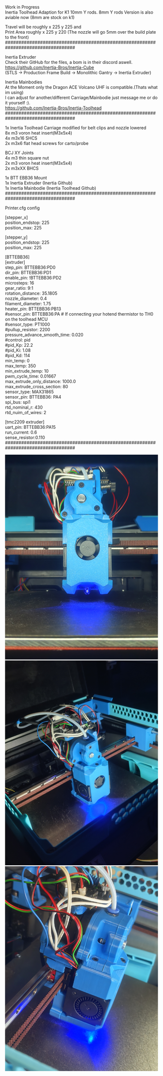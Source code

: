 Work in Progress <br>
Inertia Toolhead Adaption for K1 10mm Y rods. 8mm Y rods Version is also aviable now (8mm are stock on k1)<br>

Travel will be roughly x 225 y 225 and <br>
Print Area roughly x 225 y 220 (The nozzle will go 5mm over the build plate to the front)<br>
##################################################################################<br>

Inertia Extruder<br>
Check their GitHub for the files, a bom is in their discord aswell.<br>
https://github.com/Inertia-Bros/Inertia-Cube<br>
(STLS -> Production Frame Build -> Monolithic Gantry -> Inertia Extruder)<br>

Inertia Mainbodies<br>
At the Moment only the Dragon ACE Volcano UHF is compatible.(Thats what im using)<br>
I can adjust for another/different Carriage/Mainbodie just message me or do it yourself :). <br>
https://github.com/Inertia-Bros/Inertia-Toolhead<br>
##################################################################################<br>

1x Inertia Toolhead Carriage modified for belt clips and nozzle lowered<br>
8x m3 voron heat insert(M3x5x4)<br>
4x m3x16 SHCS<br>
2x m3x6 flat head screws for carto/probe<br>

BCJ XY Joints<br>
4x m3 thin square nut<br>
2x m3 voron heat insert(M3x5x4)<br>
2x m3xXX BHCS<br>

1x BTT EBB36 Mount<br>
1x Inertia Extruder (Inertia Github)<br>
1x Inertia Mainbodie (Inertia Toolhead Github)<br>
##################################################################################<br>

Printer.cfg config <br>

[stepper_x]<br>
position_endstop: 225<br>
position_max: 225<br>

[stepper_y]<br>
position_endstop: 225<br>
position_max: 225 <br>

[BTTEBB36]<br>
[extruder]<br>
step_pin: BTTEBB36:PD0<br>
dir_pin: BTTEBB36:PD1<br>
enable_pin: !BTTEBB36:PD2<br>
microsteps: 16<br>
gear_ratio: 9:1<br>
rotation_distance: 35.1805<br>
nozzle_diameter: 0.4<br>
filament_diameter: 1.75<br>
heater_pin: BTTEBB36:PB13<br>
#sensor_pin: BTTEBB36:PA   # If connecting your hotend thermistor to TH0 on the toolhead MCU<br>
#sensor_type: PT1000<br>
#pullup_resistor: 2200<br>
pressure_advance_smooth_time: 0.020<br>
#control: pid<br>
#pid_Kp: 22.2<br>
#pid_Ki: 1.08<br>
#pid_Kd: 114<br>
min_temp: 0<br>
max_temp: 350<br>
min_extrude_temp: 10<br>
pwm_cycle_time: 0.01667<br>
max_extrude_only_distance: 1000.0<br>
max_extrude_cross_section: 80<br>
sensor_type: MAX31865<br>
sensor_pin: BTTEBB36: PA4<br>
spi_bus: spi1<br>
rtd_nominal_r: 430<br>
rtd_nuim_of_wires: 2<br>

[tmc2209 extruder]<br>
uart_pin: BTTEBB36:PA15<br>
run_current: 0.6<br>
sense_resistor:0.110<br>
##################################################################################<br>

![K1 Inertia Toolhead](https://github.com/Sesaita/BabyK1/blob/main/WIP%20Inertia%20Toolhead%20K1/K1%20Inertia%20Toolhead%201.jpg) 
![K1 Inertia Toolhead](https://github.com/Sesaita/BabyK1/blob/main/WIP%20Inertia%20Toolhead%20K1/K1%20Inertia%20Toolhead%202.jpg) 
![K1 Inertia Toolhead](https://github.com/Sesaita/BabyK1/blob/main/WIP%20Inertia%20Toolhead%20K1/K1%20Inertia%20Toolhead%203.jpg) 
